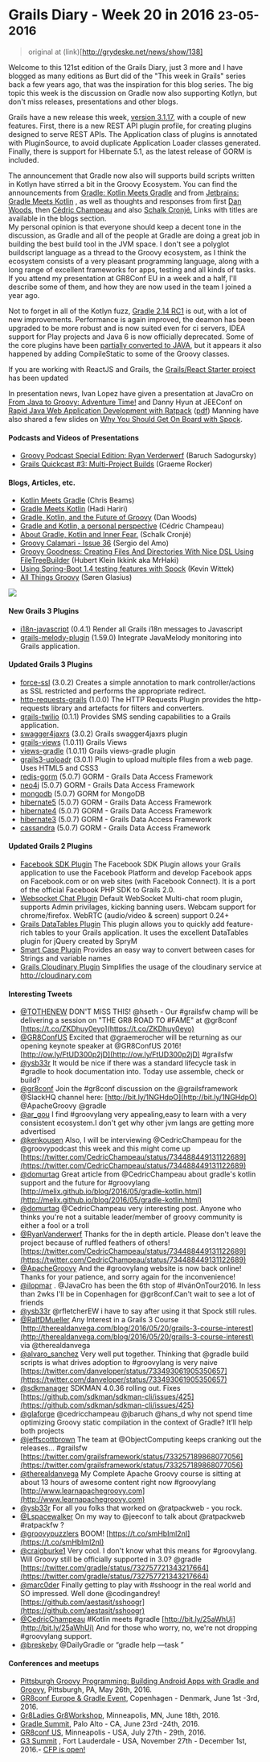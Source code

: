 
# Grails Diary - Week 20 in 2016 <small>23-05-2016</small>

> original at (link)[http://grydeske.net/news/show/138]

Welcome to this 121st edition of the Grails Diary, just 3 more and I have blogged as many editions as Burt did of the "This week in Grails" series back a few years ago, that was the inspiration for this blog series. The big topic this week is the discussion on Gradle now also supporting Kotlyn, but don't miss releases, presentations and other blogs.

Grails have a new release this week, [version 3.1.17](https://github.com/grails/grails-core/releases/tag/v3.1.7), with a couple of new features. First, there is a new REST API plugin profile, for creating plugins designed to serve REST APIs. The Application class of plugins is annotated with PluginSource, to avoid duplicate Application Loader classes generated. Finally, there is support for Hibernate 5.1, as the latest release of GORM is included.

The announcement that Gradle now also will supports build scripts written in Kotlyn have stirred a bit in the Groovy Ecosystem. You can find the announcements from [Gradle: Kotlin Meets Gradle](http://gradle.org/blog/kotlin-meets-gradle/) and from [Jetbrains: Gradle Meets Kotlin](http://blog.jetbrains.com/kotlin/2016/05/gradle-meets-kotlin) , as well as thoughts and responses from first [Dan Woods](http://danveloper.github.io/gradle-kotlin-groovy.html), then [Cédric Champeau](http://melix.github.io/blog/2016/05/gradle-kotlin.html) and also [Schalk Cronjé.](http://delivervalue.blogspot.co.uk/2016/05/about-gradle-kotlin-and-inner-fear.html) Links with titles are available in the blogs section.   
My personal opinion is that everyone should keep a decent tone in the discussion, as Gradle and all of the people at Gradle are doing a great job in building the best build tool in the JVM space. I don't see a polyglot buildscript language as a thread to the Groovy ecosystem, as I think the ecosystem consists of a very pleasant programming language, along with a long range of excellent frameworks for apps, testing and all kinds of tasks. If you attend my presentation at GR8Conf EU in a week and a half, I'll describe some of them, and how they are now used in the team I joined a year ago.

Not to forget in all of the Kotlyn fuzz, [Gradle 2.14 RC1](https://discuss.gradle.org/t/gradle-2-14-rc-1-is-now-available-for-testing/17635) is out, with a lot of new improvements. Performance is again improved, the deamon has been upgraded to be more robust and is now suited even for ci servers, IDEA support for Play projects and Java 6 is now officially deprecated. Some of the core plugins have been [partially converted to JAVA](https://discuss.gradle.org/t/gradle-plugins-converted-from-groovy-to-java/17634), but it appears it also happened by adding CompileStatic to some of the Groovy classes.

If you are working with ReactJS and Grails, the [Grails/React Starter project](https://github.com/ZacharyKlein/grails-react-starter) has been updated

In presentation news, Ivan Lopez have given a presentation at JavaCro on [From Java to Groovy: Adventure Time!](http://www.slideshare.net/ilopmar/javacro-2016-from-java-to-groovy-adventure-time) and Danny Hyun at JEEConf on [Rapid Java Web Application Development with Ratpack](http://danhyun.github.io/2016-jeeconf-rapid-ratpack-java/) ([pdf](https://danhyun.github.io/2016-jeeconf-rapid-ratpack-java/notes.pdf)) Manning have also shared a few slides on [Why You Should Get On Board with Spock](http://www.slideshare.net/ManningBooks/why-you-should-get-on-board-with-spock).

#### Podcasts and Videos of Presentations

*   [Groovy Podcast Special Edition: Ryan Verderwerf](https://www.youtube.com/watch?v=oeQY4NsG3XI) (Baruch Sadogursky)
*   [Grails Quickcast #3: Multi-Project Builds](https://dzone.com/articles/oci-and-dzone-present-a-grails-quickcast-3-multi-p) (Graeme Rocker)

#### Blogs, Articles, etc.

*   [Kotlin Meets Gradle](http://gradle.org/blog/kotlin-meets-gradle/) (Chris Beams)
*   [Gradle Meets Kotlin](http://blog.jetbrains.com/kotlin/2016/05/gradle-meets-kotlin) (Hadi Hariri)
*   [Gradle, Kotlin, and the Future of Groovy](http://danveloper.github.io/gradle-kotlin-groovy.html) (Dan Woods)
*   [Gradle and Kotlin, a personal perspective](http://melix.github.io/blog/2016/05/gradle-kotlin.html) (Cédric Champeau)
*   [About Gradle, Kotlin and Inner Fear.](http://delivervalue.blogspot.co.uk/2016/05/about-gradle-kotlin-and-inner-fear.html) (Schalk Cronjé)
*   [Groovy Calamari - Issue 36](http://groovycalamari.com/issues/36) (Sergio del Amo)
*   [Groovy Goodness: Creating Files And Directories With Nice DSL Using FileTreeBuilder](http://mrhaki.blogspot.dk/2016/05/groovy-goodness-creating-files-and.html) (Hubert Klein Ikkink aka MrHaki)
*   [Using Spring-Boot 1.4 testing features with Spock](http://groovy-coder.com/?p=111) (Kevin Wittek)
*   [All Things Groovy](https://www.linkedin.com/pulse/all-things-groovy-s%C3%B8ren-glasius?trk=mp-author-card) (Søren Glasius)

[![](http://grydeske.net/fileUploader/show/43)](http://gr8conf.eu/#/)  

#### New Grails 3 Plugins

*   [i18n-javascript](https://bintray.com/salex772/plugins/i18n-javascript/view) (0.4.1) Render all Grails i18n messages to Javascript
*   [grails-melody-plugin](https://bintray.com/sergiomichels/plugins/grails-melody-plugin/view) (1.59.0) Integrate JavaMelody monitoring into Grails application.

#### Updated Grails 3 Plugins

*   [force-ssl](https://bintray.com/bertramlabs/grails3-plugins/force-ssl/view) (3.0.2) Creates a simple annotation to mark controller/actions as SSL restricted and performs the appropriate redirect.
*   [http-requests-grails](https://bintray.com/budjb/maven/http-requests-grails/view) (1.0.0) The HTTP Requests Plugin provides the http-requests library and artefacts for filters and converters.
*   [grails-twilio](https://bintray.com/novadge/plugins/grails-twilio/view) (0.1.1) Provides SMS sending capabilities to a Grails application.
*   [swagger4jaxrs](https://bintray.com/donald-jackson/plugins/swagger4jaxrs/view) (3.0.2) Grails swagger4jaxrs plugin
*   [grails-views](https://bintray.com/grails/plugins/grails-views/view) (1.0.11) Grails Views
*   [views-gradle](https://bintray.com/grails/plugins/views-gradle/view) (1.0.11) Grails views-gradle plugin
*   [grails3-uploadr](https://bintray.com/pankajtandon/plugins/grails3-uploadr/view) (3.0.1) Plugin to upload multiple files from a web page. Uses HTML5 and CSS3
*   [redis-gorm](https://bintray.com/grails/plugins/redis-gorm/view) (5.0.7) GORM - Grails Data Access Framework
*   [neo4j](https://bintray.com/grails/plugins/neo4j/view) (5.0.7) GORM - Grails Data Access Framework
*   [mongodb](https://bintray.com/grails/plugins/mongodb/view) (5.0.7) GORM for MongoDB
*   [hibernate5](https://bintray.com/grails/plugins/hibernate5/view) (5.0.7) GORM - Grails Data Access Framework
*   [hibernate4](https://bintray.com/grails/plugins/hibernate4/view) (5.0.7) GORM - Grails Data Access Framework
*   [hibernate3](https://bintray.com/grails/plugins/hibernate3/view) (5.0.7) GORM - Grails Data Access Framework
*   [cassandra](https://bintray.com/grails/plugins/cassandra/view) (5.0.7) GORM - Grails Data Access Framework

#### Updated Grails 2 Plugins

*   [Facebook SDK Plugin](https://grails.org/plugin/facebook-sdk) The Facebook SDK Plugin allows your Grails application to use the Facebook Platform and develop Facebook apps on Facebook.com or on web sites (with Facebook Connect). It is a port of the official Facebook PHP SDK to Grails 2.0.
*   [Websocket Chat Plugin](https://grails.org/plugin/wschat) Default WebSocket Multi-chat room plugin, supports Admin privilages, kicking banning users. Webcam support for chrome/firefox. WebRTC (audio/video & screen) support 0.24+
*   [Grails DataTables Plugin](https://grails.org/plugin/grails-datatables) This plugin allows you to quickly add feature-rich tables to your Grails application. It uses the excellent DataTables plugin for jQuery created by SpryM
*   [Smart Case Plugin](https://grails.org/plugin/smart-case) Provides an easy way to convert between cases for Strings and variable names
*   [Grails Cloudinary Plugin](https://grails.org/plugin/cloudinary) Simplifies the usage of the cloudinary service at http://cloudinary.com

#### Interesting Tweets

*   [@TOTHENEW](https://twitter.com/TOTHENEW/status/734763879364988928) DON'T MISS THIS! @hseth - Our #grailsfw champ will be delivering a session on "THE GR8 ROAD TO #FAME" at @gr8conf [https://t.co/ZKDhuy0eyo](https://t.co/ZKDhuy0eyo)
*   [@GR8ConfUS](https://twitter.com/GR8ConfUS/status/734747077327134723) Excited that @graemerocher will be returning as our opening keynote speaker at @GR8ConfUS 2016! [http://ow.ly/FtUD300p2jD](http://ow.ly/FtUD300p2jD) #grailsfw
*   [@ysb33r](https://twitter.com/ysb33r/status/734719823645675520) It would be nice if there was a standard lifecycle task in #gradle to hook documentation into. Today use assemble, check or build?
*   [@gr8conf](https://twitter.com/gr8conf/status/734717913215737857) Join the #gr8conf discussion on the @grailsframework @SlackHQ channel here: [http://bit.ly/1NGHdpO](http://bit.ly/1NGHdpO) @ApacheGroovy @gradle
*   [@ar_gou](https://twitter.com/ar_gou/status/734703799051247616) I find #groovylang very appealing,easy to learn with a very consistent ecosystem.I don't get why other jvm langs are getting more advertised
*   [@kenkousen](https://twitter.com/kenkousen/status/734545521101131776) Also, I will be interviewing @CedricChampeau for the @groovypodcast this week and this might come up [https://twitter.com/CedricChampeau/status/734488449131122689](https://twitter.com/CedricChampeau/status/734488449131122689)
*   [@domurtag](https://twitter.com/domurtag/status/734510466752491520) Great article from @CedricChampeau about gradle's kotlin support and the future for #groovylang [http://melix.github.io/blog/2016/05/gradle-kotlin.html](http://melix.github.io/blog/2016/05/gradle-kotlin.html)
*   [@domurtag](https://twitter.com/domurtag/status/734504564745965569) @CedricChampeau very interesting post. Anyone who thinks you're not a suitable leader/member of groovy community is either a fool or a troll
*   [@RyanVanderwerf](https://twitter.com/RyanVanderwerf/status/734501135919112193) Thanks for the in depth article. Please don't leave the project because of ruffled feathers of others! [https://twitter.com/CedricChampeau/status/734488449131122689](https://twitter.com/CedricChampeau/status/734488449131122689)
*   [@ApacheGroovy](https://twitter.com/ApacheGroovy/status/734451550685368320) And the #groovylang website is now back online! Thanks for your patience, and sorry again for the inconvenience!
*   [@ilopmar](https://twitter.com/ilopmar/status/734272137138163712) . @JavaCro has been the 6th stop of #IvánOnTour2016\. In less than 2wks I'll be in Copenhagen for @gr8conf.Can't wait to see a lot of friends
*   [@ysb33r](https://twitter.com/ysb33r/status/734130609099001856) @rfletcherEW i have to say after using it that Spock still rules.
*   [@RalfDMueller](https://twitter.com/RalfDMueller/status/734107835777306624) Any Interest in a Grails 3 Course [http://therealdanvega.com/blog/2016/05/20/grails-3-course-interest](http://therealdanvega.com/blog/2016/05/20/grails-3-course-interest) via @therealdanvega
*   [@alvaro_sanchez](https://twitter.com/alvaro_sanchez/status/733602333574074370) Very well put together. Thinking that @gradle build scripts is what drives adoption to #groovylang is very naive [https://twitter.com/danveloper/status/733493061905350657](https://twitter.com/danveloper/status/733493061905350657)
*   [@sdkmanager](https://twitter.com/sdkmanager/status/733355369041408000) SDKMAN 4.0.36 rolling out. Fixes [https://github.com/sdkman/sdkman-cli/issues/425](https://github.com/sdkman/sdkman-cli/issues/425)
*   [@glaforge](https://twitter.com/glaforge/status/733323052856029184) @cedricchampeau @jbaruch @hans_d why not spend time optimizing Groovy static compilation in the context of Gradle? It’ll help both projects
*   [@jeffscottbrown](https://twitter.com/jeffscottbrown/status/733281475974430720) The team at @ObjectComputing keeps cranking out the releases… #grailsfw [https://twitter.com/grailsframework/status/733257189868077056](https://twitter.com/grailsframework/status/733257189868077056)
*   [@therealdanvega](https://twitter.com/therealdanvega/status/733133757671178241) My Complete Apache Groovy course is sitting at about 13 hours of awesome content right now #groovylang [http://www.learnapachegroovy.com](http://www.learnapachegroovy.com)
*   [@ysb33r](https://twitter.com/ysb33r/status/733071369450192898) For all you folks that worked on @ratpackweb - you rock.
*   [@Lspacewalker](https://twitter.com/Lspacewalker/status/733026471002972163) On my way to @jeeconf to talk about @ratpackweb #ratpackfw ?
*   [@groovypuzzlers](https://twitter.com/groovypuzzlers/status/733021577151840256) BOOM! [https://t.co/smHbIml2nI](https://t.co/smHbIml2nI)
*   [@craigburke1](https://twitter.com/craigburke1/status/732909718889504768) Very cool. I don't know what this means for #groovylang. Will Groovy still be officially supported in 3.0? @gradle [https://twitter.com/gradle/status/732757721343217664](https://twitter.com/gradle/status/732757721343217664)
*   [@marc0der](https://twitter.com/marc0der/status/732867539798216704) Finally getting to play with #sshoogr in the real world and SO impressed. Well done @codingandrey! [https://github.com/aestasit/sshoogr](https://github.com/aestasit/sshoogr)
*   [@CedricChampeau](https://twitter.com/CedricChampeau/status/732834583549489153) #Kotlin meets #gradle [http://bit.ly/25aWhUi](http://bit.ly/25aWhUi) And for those who worry, no, we're not dropping #groovylang support.
*   [@breskeby](https://twitter.com/breskeby/status/732289341226127360) @DailyGradle or “gradle help —task <taskname>”</taskname>

#### Conferences and meetups

*   [Pittsburgh Groovy Programming: Building Android Apps with Gradle and Groovy](http://www.meetup.com/Pittsburgh-Groovy-Programming/events/230952852/), Pittsburgh, PA, May 26th, 2016.
*   [GR8conf Europe & Gradle Event](http://gr8conf.eu/), Copenhagen - Denmark, June 1st -3rd, 2016.
*   [Gr8Ladies Gr8Workshop](https://www.eventbrite.com/e/gr8ladies-gr8workshop-registration-25219881344), Minneapolis, MN, June 18th, 2016.
*   [Gradle Summit](http://gradlesummit.com), Palo Alto - CA, June 23rd -24th, 2016.
*   [GR8conf US](http://gr8conf.us/), Minneapolis - USA, July 27th - 29th, 2016.
*   [G3 Summit](https://g3summit.com) , Fort Lauderdale - USA, November 27th - December 1st, 2016.- [CFP is open!](https://g3summit.com/home/speaker_request)
